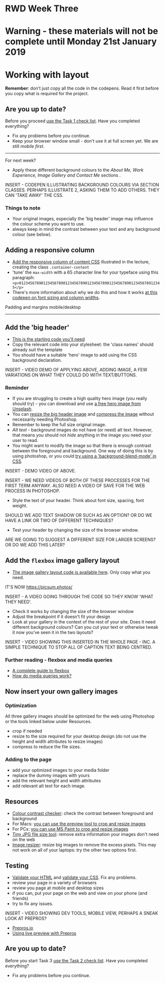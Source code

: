 # RWD Week Three

# Warning - these materials will not be complete until Monday 21st January 2019

# Working with layout

**Remember**: don’t just copy all the code in the codepens. Read it first before you copy what is required for the project.

## Are you up to date?
Before you proceed [use the Task 1 check list](rwd-task1-checklist.html). Have you completed everything?

- Fix any problems before you continue.
- Keep your browser window small - don't use it at full screen yet. We are still *mobile first*.

---

For next week?

- Apply these different background colours to the *About Me, Work Experience, Image Gallery and Contact Me* sections .

INSERT - CODEPEN ILLUSTRATING BACKGROUND COLOURS VIA SECTION CLASSES. PERHAPS ILLUSTRATE 2, ASKING THEM TO ADD OTHERS. THEY CAN 'TAKE AWAY' THE CSS.

### Things to note

- Your original images, especially the 'big header' image may influence the colour scheme you want to use. 
- always keep in mind the contrast between your text and any background colour (see below).


## Adding a responsive column

- [Add the responsive column of content CSS](https://codepen.io/wilsondmmu/pen/PJQYZG)  illustrated in the lecture, creating the class `.container-content`
- 'tune' the `max-width` with a 65 character line for your typeface using this paragraph:  
`<p>01234567890123456789012345678901234567890123456789012345678912345</p>`
- There's more information about why we do this and how it works [at this codepen on font sizing and column widths](https://codepen.io/wilsondmmu/pen/PJdGyE).

Padding and margins mobile/desktop


---




## Add the 'big header'

- [This is the starting code you'll need](https://codepen.io/wilsondmmu/pen/PJReqy)
- Copy the relevant code into your stylesheet: the 'class names' should already suit the template
- You should have a suitable 'hero' image to add using the CSS background declaration.

INSERT - VIDEO DEMO OF APPLYING ABOVE, ADDING IMAGE, A FEW VARIATIONS ON WHAT THEY COULD DO WITH TEXT/BUTTONS.

### Reminder 

- If you are struggling to create a high quality hero image (you really should try) - you can download and use [a free hero image from Unsplash](https://unsplash.com/search/photos/hero-image). 
- You can [resize the big header image](http://www.simpleimageresizer.com/) and [compress the image](https://tinyjpg.com/) without necessarily needing Photoshop.
- Remember to keep the full size original image.
- *Alt text* - background images do not have (or need) alt text. However, that means you should not *hide* anything in the image you need your user to read.
- You might want to modify the image so that there is enough contrast between the foreground and background. One way of doing this is by using photoshop, or you could [try using a 'background-blend-mode' in CSS](https://codepen.io/wilsondmmu/pen/XZrBzd).

INSERT - DEMO VIDEO OF ABOVE.

INSERT - WE NEED VIDEOS OF BOTH OF THESE PROCESSES FOR THE FIRST TERM ANYWAY. ALSO NEED A VIDEO OF SAVE FOR THE WEB PROCESS IN PHOTOSHOP.

- Style the text of your header. Think about font size, spacing, font weight.

SHOULD WE ADD TEXT SHADOW OR SUCH AS AN OPTION? OR DO WE HAVE A LINK OR TWO OF DIFFERENT TECHNIQUES?

- Test your header by changing the size of the browser window.

ARE WE GOING TO SUGGEST A DIFFERENT SIZE FOR LARGER SCREENS? OR DO WE ADD THIS LATER?

## Add the `flexbox` image gallery layout

- [The image gallery layout code is available here](https://codepen.io/wilsondmmu/pen/VMXxQB). Only copy what you need. 

IT'S NOW https://picsum.photos/


INSERT - A VIDEO GOING THROUGH THE CODE SO THEY KNOW 'WHAT THEY NEED'.

- Check it works by changing the size of the browser window
- Adjust the breakpoint if it doesn't fit your design
- Look at your gallery in the context of the rest of your site. Does it need different background colours? Can you cut your text or otherwise tweak it now you've seen it in the two layouts?

INSERT - VIDEO SHOWING THIS INSERTED IN THE WHOLE PAGE - INC. A SIMPLE TECHNIQUE TO STOP ALL OF CAPTION TEXT BEING CENTRED.

### Further reading - flexbox and media queries
- [A complete guide to flexbox](https://css-tricks.com/snippets/css/a-guide-to-flexbox/)
- [How do media queries work?](https://css-tricks.com/logic-in-media-queries/)

## Now insert your own gallery images

### Optimization

All three gallery images should be optimized for the web using Photoshop or the tools linked below under Resources.

- crop if needed
- resize to the size required for your desktop design (do not use the height and width attributes to resize images)
- compress to reduce the file sizes. 

### Adding to the page

- add your optimized images to your media folder
- replace the dummy images with yours
- add the relevant height and width attributes
- add relevant alt text for each image.

## Resources

- [Colour contrast checker](http://leaverou.github.io/contrast-ratio/): check the contrast between foreground and background
- For Macs: [you can use the preview tool to crop and resize images](https://www.wikihow.com/Resize-Pictures-(for-Macs))  
- For PCs: [you can use MS Paint to crop and resize images](https://vle.york.ac.uk/bbcswebdav/institution/E-Learning%20Development%20Team/Guides/MSPaint_Crop-Resize.html)
- [Tiny JPG file size tool](https://tinyjpg.com/): remove extra information your images don't need on the web
- [Image resizer](http://picresize.com/): resize big images to remove the excess pixels. This may not work on all of your laptops: try the other two options first.

## Testing
- [Validate your HTML](https://validator.w3.org/#validate_by_upload) and [validate your CSS](https://jigsaw.w3.org/css-validator/#validate_by_upload). Fix any problems.
- review your page in a variety of browsers
- review you page at mobile and desktop sizes
- if you can, put your page on the web and view on your phone (and friends)
- try to fix any issues.

INSERT - VIDEO SHOWING DEV TOOLS, MOBILE VIEW, PERHAPS A SNEAK LOOK AT PREPROS?

- [Prepros.io](https://prepros.io/)  
- [Using live preview with Prepros](https://prepros.io/help/live-preview)



## Are you up to date?
Before you start Task 3 [use the Task 2 check list](rwd-task2-checklist.html). Have you completed everything?

- Fix any problems before you continue.
